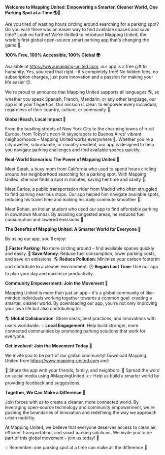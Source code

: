 **Welcome to Mapping United: Empowering a Smarter, Cleaner World, One Parking Spot at a Time 🌎🚗**

Are you tired of wasting hours circling around searching for a parking spot? Do you wish there was an easier way to find available spaces and save time? Look no further! We're thrilled to introduce Mapping United, the world's first global open-source smart parking app that's changing the game 🚀.

**100% Free, 100% Accessible, 100% Global 🌍**

Available at https://www.mapping-united.com, our app is a free gift to humanity. Yes, you read that right – it's completely free! No hidden fees, no subscription charges, just pure innovation and a passion for making your life easier 😊.

We're proud to announce that Mapping United supports all languages 🌎, so whether you speak Spanish, French, Mandarin, or any other language, our app is at your fingertips. Our mission is clear: to empower every individual, regardless of their country, culture, or community 🌈.

**Global Reach, Local Impact 📍**

From the bustling streets of New York City to the charming towns of rural Europe, from Tokyo's neon-lit skyscrapers to Buenos Aires' vibrant neighborhoods – Mapping United works everywhere 🚗. Whether you're a city dweller, suburbanite, or country resident, our app is designed to help you navigate parking challenges and find available spaces quickly.

**Real-World Scenarios: The Power of Mapping United 🌟**

Meet Sarah, a busy mom from California who used to spend hours circling around her neighborhood searching for a parking spot. With Mapping United, she now finds a spot in minutes, saving her time and sanity 🙏.

Meet Carlos, a public transportation rider from Madrid who often struggled to find parking near bus stops. Our app helped him navigate available spots, reducing his travel time and making his daily commute smoother 💨.

Meet Rohan, an Indian student who used our app to find affordable parking in downtown Mumbai. By avoiding congested areas, he reduced fuel consumption and lowered emissions 🌱.

**The Benefits of Mapping United: A Smarter World for Everyone 🌟**

By using our app, you'll enjoy:

🚗 **Faster Parking**: No more circling around – find available spaces quickly and easily.
💸 **Save Money**: Reduce fuel consumption, lower parking costs, and save on emissions.
🌎 **Reduce Pollution**: Minimize your carbon footprint and contribute to a cleaner environment.
🕒 **Regain Lost Time**: Use our app to plan your day and maximize productivity.

**Community Empowerment: Join the Movement 🌈**

Mapping United is more than just an app – it's a global community of like-minded individuals working together towards a common goal: creating a smarter, cleaner world. By downloading our app, you're not only improving your own life but also contributing to:

🌎 **Global Collaboration**: Share ideas, best practices, and innovations with users worldwide.
💡 **Local Engagement**: Help build stronger, more connected communities by promoting parking solutions that work for everyone.

**Get Involved: Join the Movement Today 🚀**

We invite you to be part of our global community! Download Mapping United from https://www.mapping-united.com and:

📱 Share the app with your friends, family, and neighbors.
💬 Spread the word on social media using #MappingUnited.
👉 Help us build a smarter world by providing feedback and suggestions.

**Together, We Can Make a Difference 🌟**

Join forces with us to create a cleaner, more connected world. By leveraging open-source technology and community empowerment, we're pushing the boundaries of innovation and redefining the way we approach urban mobility.

At Mapping United, we believe that everyone deserves access to clean air, efficient transportation, and smart parking solutions. We invite you to be part of this global movement – join us today! 🚀

💡 Remember: one parking spot at a time can make all the difference 🌟